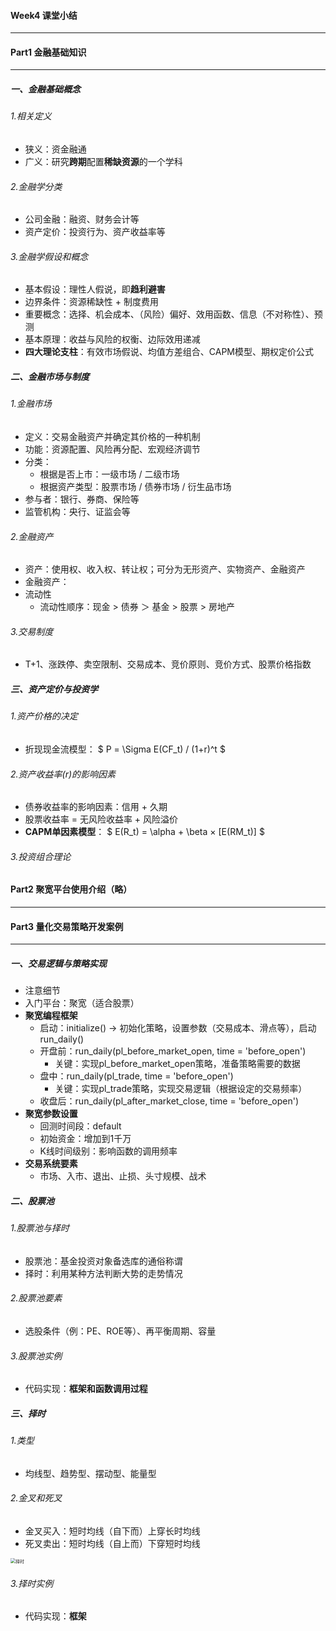 #### Week4  课堂小结

***

#### Part1 金融基础知识

***

##### 一、金融基础概念

###### 1.相关定义

* 狭义：资金融通
* 广义：研究**跨期**配置**稀缺资源**的一个学科

###### 2.金融学分类

* 公司金融：融资、财务会计等
* 资产定价：投资行为、资产收益率等

###### 3.金融学假设和概念

* 基本假设：理性人假说，即**趋利避害**
* 边界条件：资源稀缺性 + 制度费用
* 重要概念：选择、机会成本、（风险）偏好、效用函数、信息（不对称性）、预测
* 基本原理：收益与风险的权衡、边际效用递减
* **四大理论支柱**：有效市场假说、均值方差组合、CAPM模型、期权定价公式

##### 二、金融市场与制度

###### 1.金融市场

* 定义：交易金融资产并确定其价格的一种机制
* 功能：资源配置、风险再分配、宏观经济调节
* 分类：
  * 根据是否上市：一级市场 / 二级市场
  * 根据资产类型：股票市场 / 债券市场 / 衍生品市场
* 参与者：银行、券商、保险等
* 监管机构：央行、证监会等

###### 2.金融资产

* 资产：使用权、收入权、转让权；可分为无形资产、实物资产、金融资产
* 金融资产：
* 流动性
  * 流动性顺序：现金 > 债券 ＞ 基金 > 股票 > 房地产

###### 3.交易制度

* T+1、涨跌停、卖空限制、交易成本、竞价原则、竞价方式、股票价格指数

##### 三、资产定价与投资学

###### 1.资产价格的决定

* 折现现金流模型： $ P = \Sigma E(CF_t) / (1+r)^t $ 

###### 2.资产收益率(r)的影响因素

* 债券收益率的影响因素：信用 + 久期
* 股票收益率 = 无风险收益率 + 风险溢价
* **CAPM单因素模型**： $ E(R_t) = \alpha + \beta × [E(RM_t)] $ 

###### 3.投资组合理论





#### Part2 聚宽平台使用介绍（略）

***



#### Part3 量化交易策略开发案例

***

##### 一、交易逻辑与策略实现

* 注意细节
* 入门平台：聚宽（适合股票）
* **聚宽编程框架**
  * 启动：initialize()   ->   初始化策略，设置参数（交易成本、滑点等），启动run_daily()
  * 开盘前：run_daily(pl_before_market_open, time = 'before_open') 
    * 关键：实现pl_before_market_open策略，准备策略需要的数据
  * 盘中：run_daily(pl_trade, time = 'before_open') 
    * 关键：实现pl_trade策略，实现交易逻辑（根据设定的交易频率）
  * 收盘后：run_daily(pl_after_market_close, time = 'before_open') 
* **聚宽参数设置**
  * 回测时间段：default
  * 初始资金：增加到1千万
  * K线时间级别：影响函数的调用频率
* **交易系统要素**
  * 市场、入市、退出、止损、头寸规模、战术

##### 二、股票池

###### 1.股票池与择时

* 股票池：基金投资对象备选库的通俗称谓
* 择时：利用某种方法判断大势的走势情况

###### 2.股票池要素

* 选股条件（例：PE、ROE等）、再平衡周期、容量

###### 3.股票池实例

* 代码实现：**框架和函数调用过程**

##### 三、择时

###### 1.类型

* 均线型、趋势型、摆动型、能量型

###### 2.金叉和死叉

* 金叉买入：短时均线（自下而）上穿长时均线
* 死叉卖出：短时均线（自上而）下穿短时均线

<img src="D:\学习资料\2020秋 下载\金融大数据与量化分析\课堂小结\择时.png" alt="择时" style="zoom:50%;" />

###### 3.择时实例

* 代码实现：**框架**

